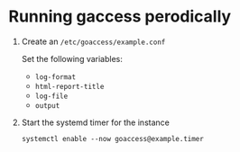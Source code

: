 Running gaccess perodically
===========================

1. Create an `/etc/goaccess/example.conf`

   Set the following variables:

   * `log-format`
   * `html-report-title`
   * `log-file`
   * `output`

2. Start the systemd timer for the instance

       systemctl enable --now goaccess@example.timer
